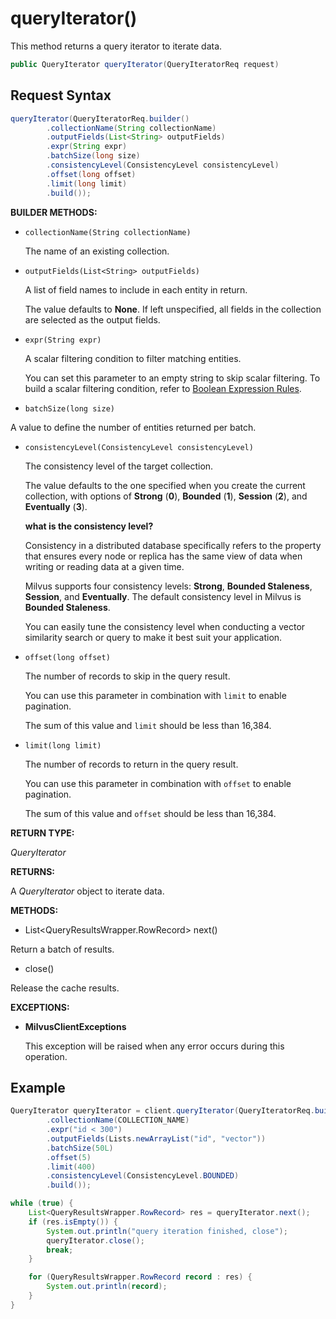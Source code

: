 # queryIterator()

This method returns a query iterator to iterate data.

```java
public QueryIterator queryIterator(QueryIteratorReq request)
```

## Request Syntax

```java
queryIterator(QueryIteratorReq.builder()
        .collectionName(String collectionName)
        .outputFields(List<String> outputFields)
        .expr(String expr)
        .batchSize(long size)
        .consistencyLevel(ConsistencyLevel consistencyLevel)
        .offset(long offset)
        .limit(long limit)
        .build());
```

**BUILDER METHODS:**

- `collectionName(String collectionName)`

    The name of an existing collection.

- `outputFields(List<String> outputFields)`

    A list of field names to include in each entity in return.

    The value defaults to **None**. If left unspecified, all fields in the collection are selected as the output fields.

- `expr(String expr)`

    A scalar filtering condition to filter matching entities. 

    You can set this parameter to an empty string to skip scalar filtering. To build a scalar filtering condition, refer to [Boolean Expression Rules](https://milvus.io/docs/boolean.md). 

- `batchSize(long size)`

A value to define the number of entities returned per batch.

- `consistencyLevel(ConsistencyLevel consistencyLevel)`

    The consistency level of the target collection.

    The value defaults to the one specified when you create the current collection, with options of **Strong** (**0**), **Bounded** (**1**), **Session** (**2**), and **Eventually** (**3**).

    <div class="admonition note">

    <p><b>what is the consistency level?</b></p>

    <p>Consistency in a distributed database specifically refers to the property that ensures every node or replica has the same view of data when writing or reading data at a given time.</p>
    <p>Milvus supports four consistency levels: <strong>Strong</strong>, <strong>Bounded Staleness</strong>, <strong>Session</strong>, and <strong>Eventually</strong>. The default consistency level in Milvus is <strong>Bounded Staleness</strong>.</p>
    <p>You can easily tune the consistency level when conducting a vector similarity search or query to make it best suit your application.</p>

    </div>

- `offset(long offset)`

    The number of records to skip in the query result. 

    You can use this parameter in combination with `limit` to enable pagination.

    The sum of this value and `limit` should be less than 16,384. 

- `limit(long limit)`

    The number of records to return in the query result.

    You can use this parameter in combination with `offset` to enable pagination.

    The sum of this value and `offset` should be less than 16,384. 

**RETURN TYPE:**

*QueryIterator*

**RETURNS:**

A *QueryIterator* object to iterate data.

**METHODS:**

- List&lt;QueryResultsWrapper.RowRecord> next()

Return a batch of results.

- close()

Release the cache results.

**EXCEPTIONS:**

- **MilvusClientExceptions**

    This exception will be raised when any error occurs during this operation.

## Example

```java
QueryIterator queryIterator = client.queryIterator(QueryIteratorReq.builder()
        .collectionName(COLLECTION_NAME)
        .expr("id < 300")
        .outputFields(Lists.newArrayList("id", "vector"))
        .batchSize(50L)
        .offset(5)
        .limit(400)
        .consistencyLevel(ConsistencyLevel.BOUNDED)
        .build());

while (true) {
    List<QueryResultsWrapper.RowRecord> res = queryIterator.next();
    if (res.isEmpty()) {
        System.out.println("query iteration finished, close");
        queryIterator.close();
        break;
    }

    for (QueryResultsWrapper.RowRecord record : res) {
        System.out.println(record);
    }
}
```

